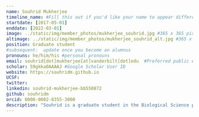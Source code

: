 ```yaml
---
name: Souhrid Mukherjee
timeline_name: #Fill this out if you'd like your name to appear differently on the Timeline.
startdate: [2017-05-01]
enddate: [2022-03-01]
image: ../static/img/member_photos/mukherjee_souhrid.jpg #365 x 365 pixels, 72 dpi
altimage: ../static/img/member_photos/mukherjee_souhrid_alt.jpg #365 x 365 pixels, 72 dpi
position: Graduate student
#subsequent:  update once you become an alumnus
pronouns: he/him/his #personal pronouns
email: souhrid[dot]mukherjee[at]vanderbilt[dot]edu  #Preferred public email address
scholar: 59gkka0AAAAJ #Google Scholar User ID
website: https://souhridm.github.io
UCSF: 
twitter: 
linkedin: souhrid-mukherjee-bb550872
github: souhridm
orcid: 0000-0002-8355-3000
description: "Souhrid is a graduate student in the Biological Science program. He has been working on personalized structural biology, machine learning and rare diseases. He holds a B.S and M.S in Biochemistry, from the University of Calcutta, India."
---
```

